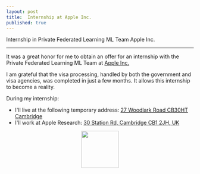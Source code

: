 ```yaml
---
layout: post
title:  Internship at Apple Inc.
published: true
---
```


Internship in Private Federated Learning ML Team Apple Inc.

---

It was a great honor for me to obtain an offer for an internship with the Private Federated Learning ML Team at [Apple Inc.](https://www.apple.com/)

I am grateful that the visa processing, handled by both the government and visa agencies, was completed in just a few months. It allows this internship to become a reality.

During my internship:

* I'll live at the following temporary address: [27 Woodlark Road CB30HT Cambridge](https://maps.app.goo.gl/1NWYf4jQsvKp1fcz9)
* I'll work at Apple Research: [30 Station Rd, Cambridge CB1 2JH, UK](https://maps.app.goo.gl/GGFGBMyPrHGAAp9H8)

<div style="text-align:center">
  <img height="100px" src="https://burlachenkok.github.io/materials/Apple_logo_black.svg"/>
</div>
